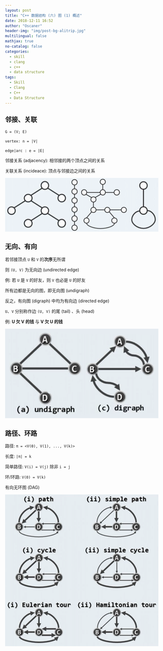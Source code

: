 ```yaml
---
layout: post
title: "C++ 数据结构 (六) 图 (1) 概述"
date: 2018-12-11 16:52
author: "Oscaner"
header-img: "img/post-bg-alitrip.jpg"
multilingual: false
mathjax: true
no-catalog: false
categories:
  - skill
  - clang
  - c++
  - data structure
tags:
  - Skill
  - Clang
  - C++
  - Data Structure
---
```


## 邻接、关联

`G = (V; E)`

`vertex: n = |V|`

`edge|arc : e = |E|`

邻接关系 (adjacency): 相邻接的两个顶点之间的关系

关联关系 (incideace): 顶点与邻接边之间的关系

![1.png](/img/in-post/skill/data-structure/post-map-intro/1.png)

## 无向、有向

若邻接顶点 `U` 和 `V` 的**次序**无所谓

则 `(U, V)` 为无向边 (undirected edge)

例: 若 `U` 是 `V` 的好友，则 `V` 也必是 `U` 的好友

所有边都是无向的图，即无向图 (undigraph)

反之，有向图 (digraph) 中均为有向边 (directed edge)

`U`、`V` 分别称作边 `(U, V)` 的尾 (tail) 、头 (head)

例: **U 欠 V 的钱** 与 **V 欠 U 的钱**

![2.png](/img/in-post/skill/data-structure/post-map-intro/2.png)

## 路径、环路

路径: `π = <V(0), V(1), ..., V(k)>`

长度: `|π| = k`

简单路径: `V(i) = V(j)` 除非 `i = j`

环/环路: `V(0) = V(k)`

有向无环图 (DAG)

![3.png](/img/in-post/skill/data-structure/post-map-intro/3.png)
